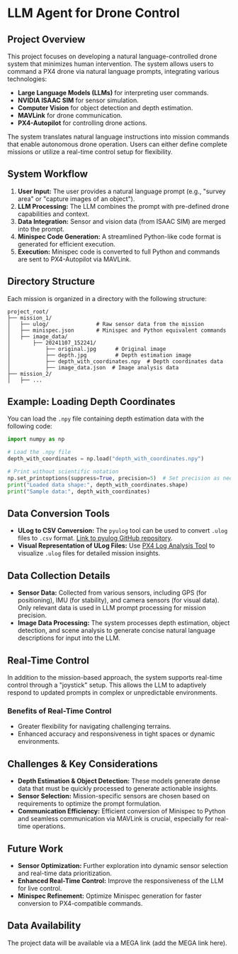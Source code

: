# LLM Agent for Drone Control

## Project Overview

This project focuses on developing a natural language-controlled drone system that minimizes human intervention. The system allows users to command a PX4 drone via natural language prompts, integrating various technologies:

- **Large Language Models (LLMs)** for interpreting user commands.
- **NVIDIA ISAAC SIM** for sensor simulation.
- **Computer Vision** for object detection and depth estimation.
- **MAVLink** for drone communication.
- **PX4-Autopilot** for controlling drone actions.

The system translates natural language instructions into mission commands that enable autonomous drone operation. Users can either define complete missions or utilize a real-time control setup for flexibility.

## System Workflow
1. **User Input:** The user provides a natural language prompt (e.g., "survey area" or "capture images of an object").
2. **LLM Processing:** The LLM combines the prompt with pre-defined drone capabilities and context.
3. **Data Integration:** Sensor and vision data (from ISAAC SIM) are merged into the prompt.
4. **Minispec Code Generation:** A streamlined Python-like code format is generated for efficient execution.
5. **Execution:** Minispec code is converted to full Python and commands are sent to PX4-Autopilot via MAVLink.

## Directory Structure
Each mission is organized in a directory with the following structure:
```
project_root/
├── mission_1/
│   ├── ulog/               # Raw sensor data from the mission
│   ├── minispec.json       # Minispec and Python equivalent commands
│   ├── image_data/
│       ├── 20241107_152241/
│           ├── original.jpg      # Original image
│           ├── depth.jpg         # Depth estimation image
│           ├── depth_with_coordinates.npy  # Depth coordinates data
│           ├── image_data.json  # Image analysis data
├── mission_2/
│   ├── ...
```

## Example: Loading Depth Coordinates
You can load the `.npy` file containing depth estimation data with the following code:
```python
import numpy as np

# Load the .npy file
depth_with_coordinates = np.load("depth_with_coordinates.npy")

# Print without scientific notation
np.set_printoptions(suppress=True, precision=5)  # Set precision as needed
print("Loaded data shape:", depth_with_coordinates.shape)
print("Sample data:", depth_with_coordinates)
```

## Data Conversion Tools
- **ULog to CSV Conversion:** The `pyulog` tool can be used to convert `.ulog` files to `.csv` format. [Link to pyulog GitHub repository](https://github.com/PX4/pyulog/tree/main).
- **Visual Representation of ULog Files:** Use [PX4 Log Analysis Tool](https://logs.px4.io/) to visualize `.ulog` files for detailed mission insights.

## Data Collection Details
- **Sensor Data:** Collected from various sensors, including GPS (for positioning), IMU (for stability), and camera sensors (for visual data). Only relevant data is used in LLM prompt processing for mission precision.
- **Image Data Processing:** The system processes depth estimation, object detection, and scene analysis to generate concise natural language descriptions for input into the LLM.

## Real-Time Control
In addition to the mission-based approach, the system supports real-time control through a "joystick" setup. This allows the LLM to adaptively respond to updated prompts in complex or unpredictable environments.

### Benefits of Real-Time Control
- Greater flexibility for navigating challenging terrains.
- Enhanced accuracy and responsiveness in tight spaces or dynamic environments.

## Challenges & Key Considerations
- **Depth Estimation & Object Detection:** These models generate dense data that must be quickly processed to generate actionable insights.
- **Sensor Selection:** Mission-specific sensors are chosen based on requirements to optimize the prompt formulation.
- **Communication Efficiency:** Efficient conversion of Minispec to Python and seamless communication via MAVLink is crucial, especially for real-time operations.

## Future Work
- **Sensor Optimization:** Further exploration into dynamic sensor selection and real-time data prioritization.
- **Enhanced Real-Time Control:** Improve the responsiveness of the LLM for live control.
- **Minispec Refinement:** Optimize Minispec generation for faster conversion to PX4-compatible commands.

## Data Availability
The project data will be available via a MEGA link (add the MEGA link here).

